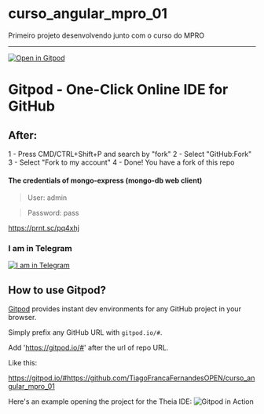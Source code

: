 # curso_angular_mpro_01
Primeiro projeto desenvolvendo junto com o curso do MPRO

------------------


[![Open in Gitpod](https://gitpod.io/button/open-in-gitpod.svg)](https://gitpod.io/#https://github.com/TiagoFrancaFernandesOPEN/curso_angular_mpro_01)


# Gitpod - One-Click Online IDE for GitHub

## After:

1 - Press CMD/CTRL+Shift+P and search by "fork" 
2 - Select "GitHub:Fork"
3 - Select "Fork to my account"
4 - Done! You have a fork of this repo

#### The credentials of mongo-express (mongo-db web client)

> User: admin

> Password: pass

https://prnt.sc/pq4xhj


### I am in Telegram
[![I am in Telegram](https://telegram.org/img/tgme/LogoBig_1x.png?1)](https://telegram.me/tiagofrancafernandes)


## How to use Gitpod?


[Gitpod](https://gitpod.io) provides instant dev environments for any GitHub project in your browser.

Simply prefix any GitHub URL with `gitpod.io/#`.

Add 'https://gitpod.io/#' after the url of repo URL.

Like this:

https://gitpod.io/#https://github.com/TiagoFrancaFernandesOPEN/curso_angular_mpro_01


Here's an example opening the project for the Theia IDE:
![Gitpod in Action](https://user-images.githubusercontent.com/372735/56347462-97379f80-61c4-11e9-972d-6bbb233eb883.png)

